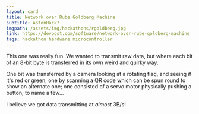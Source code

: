 ```yaml
---
layout: card
title: Network over Rube Goldberg Machine
subtitle: AstonHack7
imgpath: /assets/img/hackathons/rgoldberg.jpg
link: https://devpost.com/software/network-over-rube-goldberg-machine
tags: hackathon hardware microcontroller
---
```


This one was really fun. We wanted to transmit raw data, but where each bit of an 8-bit byte is transferred in its own weird and quirky way.

One bit was transferred by a camera looking at a rotating flag, and seeing if it's red or green; one by scanning a QR code which can be spun round to show an alternate one; one consisted of a servo motor physically pushing a button; to name a few...

I believe we got data transmitting at _almost_ 3B/s!

